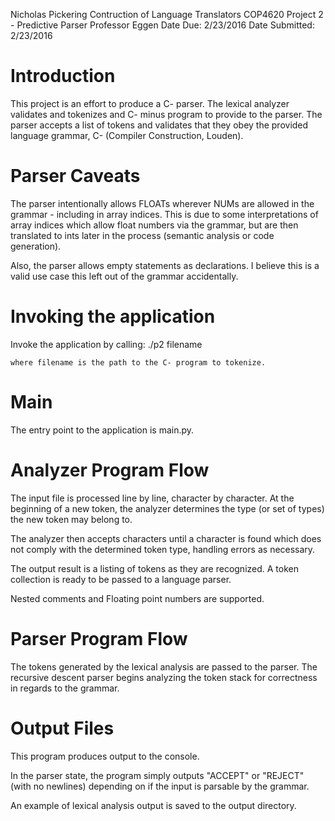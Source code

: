 Nicholas Pickering
Contruction of Language Translators COP4620
Project 2 - Predictive Parser
Professor Eggen
Date Due: 2/23/2016
Date Submitted: 2/23/2016

# Introduction
This project is an effort to produce a C- parser.
The lexical analyzer validates and tokenizes and C- minus program to provide to the parser.
The parser accepts a list of tokens and validates that they obey the provided language grammar, C- (Compiler Construction, Louden).

# Parser Caveats
The parser intentionally allows FLOATs wherever NUMs are allowed in the grammar - including in array indices. This is due to some
interpretations of array indices which allow float numbers via the grammar, but are then translated to ints later in the
process (semantic analysis or code generation).

Also, the parser allows empty statements as declarations. I believe this is a valid use case this left out of the
grammar accidentally.

# Invoking the application
Invoke the application by calling:
    ./p2 filename

    where filename is the path to the C- program to tokenize.

# Main
The entry point to the application is main.py.

# Analyzer Program Flow
The input file is processed line by line, character by character. At the beginning of a new token, the analyzer
determines the type (or set of types) the new token may belong to.

The analyzer then accepts characters until a character is found which does not comply with the determined
token type, handling errors as necessary.

The output result is a listing of tokens as they are recognized. A token collection is ready to be passed
to a language parser.

Nested comments and Floating point numbers are supported.

# Parser Program Flow
The tokens generated by the lexical analysis are passed to the parser. The recursive descent parser begins analyzing
the token stack for correctness in regards to the grammar.

# Output Files
This program produces output to the console.

In the parser state, the program simply outputs "ACCEPT" or "REJECT" (with no newlines) depending on
if the input is parsable by the grammar.

An example of lexical analysis output is saved to the output directory.
